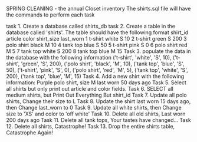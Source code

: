 SPRING CLEANING - the annual Closet inventory
The shirts.sql file will have the commands to perform each task 

task 1.  Create a database called shirts_db
task 2. Create a table in the database called 'shirts'. 
    The table should have the following format
        shirt_id	article	    color	shirt_size	last_worn
        1	        t-shirt	    white	    S	      10
        2	        t-shirt	    green	    S	      200
        3	        polo shirt	black	    M	      10
        4	        tank top	blue	    S	      50
        5	        t-shirt	    pink	    S         0
        6	        polo shirt	red	        M	      5
        7	        tank top	white	    S	      200
        8	        tank top	blue	    M	      15
Task 3. populate the data in the database with the following information
    ('t-shirt', 'white', 'S', 10),
    ('t-shirt', 'green', 'S', 200),
    ('polo shirt', 'black', 'M', 10),
    ('tank top', 'blue', 'S', 50),
    ('t-shirt', 'pink', 'S', 0),
    ('polo shirt', 'red', 'M', 5),
    ('tank top', 'white', 'S', 200),
    ('tank top', 'blue', 'M', 15)
Task 4. Add a new shirt with the following information: 
    Purple polo shirt, size M last worn 50 days ago
Task 5. Select all shirts but only print out article and color fields. 
Task 6. SELECT all medium shirts, but Print Out Everything But shirt_id
Task 7. Update all polo shirts, Change their size to L
Task 8. Update the shirt last worn 15 days ago, then Change last_worn to 0
Task 9. Update all white shirts, then Change size to 'XS' and color to 'off white'
Task 10. Delete all old shirts, Last worn 200 days ago
Task 11. Delete all tank tops, Your tastes have changed...
Task 12. Delete all shirts, Catastrophe!
Task 13. Drop the entire shirts table, Catastrophe Again!


